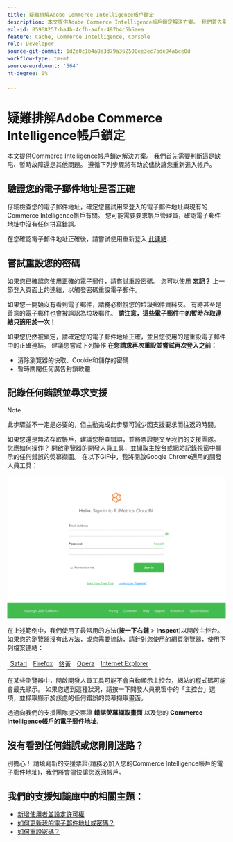 ```yaml
---
title: 疑難排解Adobe Commerce Intelligence帳戶鎖定
description: 本文提供Adobe Commerce Intelligence帳戶鎖定解決方案。 我們首先需要判斷這是缺陷、暫時故障還是其他問題。 遵循下列步驟將有助於儘快讓您重新進入帳戶。
exl-id: 85968257-ba4b-4cfb-a4fa-497b4c5b5aea
feature: Cache, Commerce Intelligence, Console
role: Developer
source-git-commit: 1d2e0c1b4a8e3d79a362500ee3ec7bde84a6ce0d
workflow-type: tm+mt
source-wordcount: '564'
ht-degree: 0%

---
```


# 疑難排解Adobe Commerce Intelligence帳戶鎖定

<!--
BOB: Is this in TOC?
-->

本文提供Commerce Intelligence帳戶鎖定解決方案。 我們首先需要判斷這是缺陷、暫時故障還是其他問題。 遵循下列步驟將有助於儘快讓您重新進入帳戶。

## 驗證您的電子郵件地址是否正確

仔細檢查您的電子郵件地址，確定您嘗試用來登入的電子郵件地址與現有的Commerce Intelligence帳戶有關。 您可能需要要求帳戶管理員，確認電子郵件地址中沒有任何拼寫錯誤。

在您確認電子郵件地址正確後，請嘗試使用重新登入 [此連結](https://dashboard.rjmetrics.com/v2/session/create#/).

## 嘗試重設您的密碼

如果您已確認您使用正確的電子郵件，請嘗試重設密碼。 您可以使用 **忘記？** 上一節登入頁面上的連結，以觸發密碼重設電子郵件。

如果您一開始沒有看到電子郵件，請務必檢視您的垃圾郵件資料夾。 有時甚至是善意的電子郵件也會被誤認為垃圾郵件。 **請注意，這些電子郵件中的暫時存取連結只適用於一次！**

如果您仍然被鎖定，請確定您的電子郵件地址正確，並且您使用的是重設電子郵件中的正確連結。 建議您嘗試下列操作 **在您請求再次重設並嘗試再次登入之前：**

* 清除瀏覽器的快取、Cookie和儲存的密碼
* 暫時關閉任何廣告封鎖軟體

## 記錄任何錯誤並尋求支援

>[!NOTE]
>
>此步驟並不一定是必要的，但主動完成此步驟可減少因支援要求而往返的時間。

如果您還是無法存取帳戶，建議您檢查錯誤，並將票證提交至我們的支援團隊。 您應如何操作？ 開啟瀏覽器的開發人員工具，並擷取主控台或網站記錄視窗中顯示的任何錯誤的熒幕擷圖。 在以下GIF中，我將開啟Google Chrome適用的開發人員工具：

![開啟Chrome的開發人員工具。](assets/Opening_Chrome_dev_tools.gif)

在上述範例中，我們使用了最常用的方法(**按一下右鍵** > **Inspect**)以開啟主控台。 如果您的瀏覽器沒有此方法，或您需要協助，請針對您使用的網頁瀏覽器，使用下列檔案連結：

<table>
<tbody>
<tr>
<td><a href="https://www.technipages.com/mac-os-x-enable-web-inspector-in-safari">Safari</a></td>
<td><a href="https://developer.mozilla.org/en-US/docs/Tools/Web_Console/Opening_the_Web_Console">Firefox</a></td>
<td><a href="https://developers.google.com/web/tools/chrome-devtools/?hl=en">鉻黃</a></td>
<td><a href="https://www.opera.com/dragonfly/documentation/">Opera</a></td>
<td><a href="https://msdn.microsoft.com/en-us/library/gg589512(v=vs.85).aspx#OpeningTools">Internet Explorer</a></td>
</tr>
</tbody>
</table>

在某些瀏覽器中，開啟開發人員工具可能不會自動顯示主控台，網站的程式碼可能會最先顯示。 如果您遇到這種狀況，請按一下開發人員視窗中的「主控台」選項，並擷取顯示於該處的任何錯誤的熒幕擷取畫面。

透過向我們的支援團隊提交票證 **錯誤熒幕擷取畫面** 以及您的 **Commerce Intelligence帳戶的電子郵件地址**.

## 沒有看到任何錯誤或您剛剛迷路？

別擔心！ 請填寫新的支援票證(請務必加入您的Commerce Intelligence帳戶的電子郵件地址)，我們將會儘快讓您返回帳戶。

## 我們的支援知識庫中的相關主題：

* [新增使用者並設定許可權](https://experienceleague.adobe.com/docs/commerce-business-intelligence/mbi/administrator/user-mgmt/user-management.html)
* [如何更新我的電子郵件地址或密碼？](https://experienceleague.adobe.com/docs/commerce-business-intelligence/mbi/administrator/user-mgmt/create-user.html)
* [如何重設密碼？](https://experienceleague.adobe.com/docs/commerce-business-intelligence/mbi/administrator/user-mgmt/reset-password.html)
